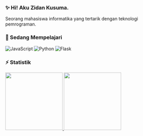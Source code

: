 ### ✨ Hi! Aku Zidan Kusuma.

Seorang mahasiswa informatika yang tertarik dengan teknologi pemrograman.

### 🌱 Sedang Mempelajari
![JavaScript](https://img.shields.io/badge/javascript-%23323330.svg?style=for-the-badge&logo=javascript&logoColor=%23F7DF1E) ![Python](https://img.shields.io/badge/python-3670A0?style=for-the-badge&logo=python&logoColor=ffdd54) ![Flask](https://img.shields.io/badge/flask-%23000.svg?style=for-the-badge&logo=flask&logoColor=white)

### ⚡ Statistik  
<p align="left">
<a href="https://github.com/zidankusumafirdaus">
  <img height="180em" src="https://github-readme-stats.vercel.app/api?username=zidankusumafirdaus&theme=algolia&hide_border=false&include_all_commits=true&count_private=true"/>
  <img height="180em" src="https://github-readme-stats.vercel.app/api/top-langs/?username=zidankusumafirdaus&theme=algolia&hide_border=false&include_all_commits=true&count_private=true&layout=compact"/>
</a>
</p>
